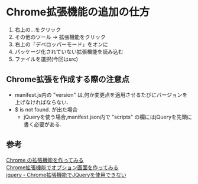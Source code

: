 # Chrome拡張機能の追加の仕方

1. 右上の...をクリック
1. その他のツール → 拡張機能をクリック
1. 右上の「デベロッパーモード」をオンに
1. パッケージ化されていない拡張機能を読み込む
1. ファイルを選択(今回はsrc) 

## Chrome拡張を作成する際の注意点

- manifest.js内の "version" は,何か変更点を適用させるたびにバージョンを上げなければならない.
- $ is not found. が出た場合
    - jQueryを使う場合,manifest.json内で "scripts" の欄にはjQueryを先頭に書く必要がある.

## 参考
[Chrome の拡張機能を作ってみる](https://blog.akagi.jp/archives/2361.html)<br>
[Chrome拡張機能でオプション画面を作ってみる](https://yk5656.hatenadiary.org/entry/20141011/1414984933)<br>
[jquery - Chrome拡張機能でJQueryを使用できない](https://ja.coder.work/so/jquery/1597037)<br>